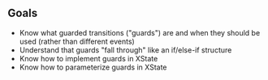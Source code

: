

## Goals
- Know what guarded transitions ("guards") are and when they should be used (rather than different events)
- Understand that guards "fall through" like an if/else-if structure
- Know how to implement guards in XState
- Know how to parameterize guards in XState